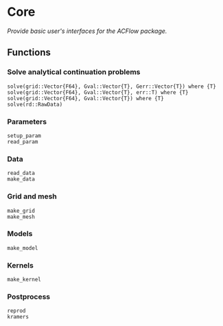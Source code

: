 # Core

*Provide basic user's interfaces for the ACFlow package.*

## Functions

### Solve analytical continuation problems

```@docs
solve(grid::Vector{F64}, Gval::Vector{T}, Gerr::Vector{T}) where {T}
solve(grid::Vector{F64}, Gval::Vector{T}, err::T) where {T}
solve(grid::Vector{F64}, Gval::Vector{T}) where {T}
solve(rd::RawData)
```

### Parameters

```@docs
setup_param
read_param
```

### Data

```@docs
read_data
make_data
```

### Grid and mesh

```@docs
make_grid
make_mesh
```

### Models

```@docs
make_model
```

### Kernels

```@docs
make_kernel
```

### Postprocess

```@docs
reprod
kramers
```
